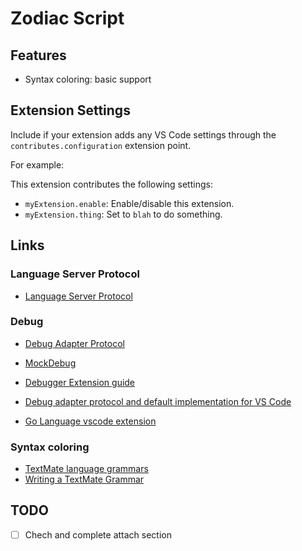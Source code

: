 # Zodiac Script

## Features

- Syntax coloring: basic support

## Extension Settings

Include if your extension adds any VS Code settings through the `contributes.configuration` extension point.

For example:

This extension contributes the following settings:

* `myExtension.enable`: Enable/disable this extension.
* `myExtension.thing`: Set to `blah` to do something.

## Links

### Language Server Protocol

- [Language Server Protocol](https://microsoft.github.io/language-server-protocol/)

### Debug

- [Debug Adapter Protocol](https://microsoft.github.io/debug-adapter-protocol/specification)

- [MockDebug](https://github.com/microsoft/vscode-mock-debug/blob/main/src/mockDebug.ts)
- [Debugger Extension guide](https://code.visualstudio.com/api/extension-guides/debugger-extension)
- [Debug adapter protocol and default implementation for VS Code](https://github.com/microsoft/vscode-debugadapter-node/tree/main)
- [Go Language vscode extension](https://github.com/golang/vscode-go)

### Syntax coloring

- [TextMate language grammars](https://macromates.com/manual/en/language_grammars)
- [Writing a TextMate Grammar](https://www.apeth.com/nonblog/stories/textmatebundle.html)


## TODO

- [ ] Chech and complete attach section
